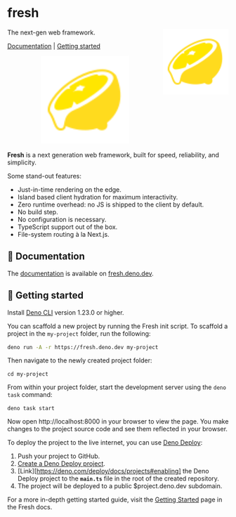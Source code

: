 # fresh

<img align="right" src="./www/static/logo.svg" height="150px" alt="the fresh logo: a sliced lemon dripping with juice">

The next-gen web framework.

[Documentation](#documentation) | [Getting started](#getting-started)

<p align="center"><img  src="./www/static/logo.svg" height="200px" alt="the fresh logo: a sliced lemon dripping with juice"></p>

**Fresh** is a next generation web framework, built for speed, reliability, and
simplicity.

Some stand-out features:

- Just-in-time rendering on the edge.
- Island based client hydration for maximum interactivity.
- Zero runtime overhead: no JS is shipped to the client by default.
- No build step.
- No configuration is necessary.
- TypeScript support out of the box.
- File-system routing à la Next.js.

## 📖 Documentation

The [documentation](https://fresh.deno.dev/docs/) is available on
[fresh.deno.dev](https://fresh.deno.dev/).

## 🚀 Getting started

Install [Deno CLI](https://deno.land/) version 1.23.0 or higher.

You can scaffold a new project by running the Fresh init script. To scaffold a
project in the `my-project` folder, run the following:

```sh
deno run -A -r https://fresh.deno.dev my-project
```

Then navigate to the newly created project folder:

```
cd my-project
```

From within your project folder, start the development server using the
`deno task` command:

```
deno task start
```

Now open http://localhost:8000 in your browser to view the page. You make
changes to the project source code and see them reflected in your browser.

To deploy the project to the live internet, you can use
[Deno Deploy](https://deno.com/deploy):

1. Push your project to GitHub.
2. [Create a Deno Deploy project](https://dash.deno.com/new).
3. [Link][https://deno.com/deploy/docs/projects#enabling] the Deno Deploy
   project to the **`main.ts`** file in the root of the created repository.
4. The project will be deployed to a public $project.deno.dev subdomain.

For a more in-depth getting started guide, visit the
[Getting Started](https://fresh.deno.dev/docs/getting-started) page in the Fresh
docs.
